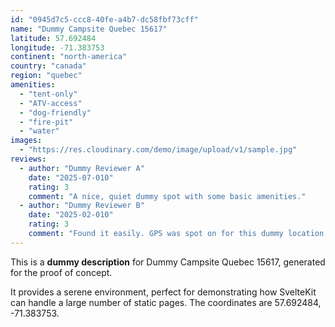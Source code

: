 ```yaml
---
id: "0945d7c5-ccc8-40fe-a4b7-dc58fbf73cff"
name: "Dummy Campsite Quebec 15617"
latitude: 57.692484
longitude: -71.383753
continent: "north-america"
country: "canada"
region: "quebec"
amenities:
  - "tent-only"
  - "ATV-access"
  - "dog-friendly"
  - "fire-pit"
  - "water"
images:
  - "https://res.cloudinary.com/demo/image/upload/v1/sample.jpg"
reviews:
  - author: "Dummy Reviewer A"
    date: "2025-07-010"
    rating: 3
    comment: "A nice, quiet dummy spot with some basic amenities."
  - author: "Dummy Reviewer B"
    date: "2025-02-010"
    rating: 3
    comment: "Found it easily. GPS was spot on for this dummy location."
---
```


This is a **dummy description** for Dummy Campsite Quebec 15617, generated for the proof of concept.

It provides a serene environment, perfect for demonstrating how SvelteKit can handle a large number of static pages. The coordinates are 57.692484, -71.383753.
